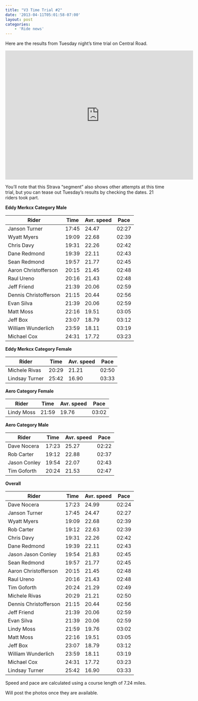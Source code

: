 ```yaml
---
title: "V3 Time Trial #2"
date: '2013-04-11T05:01:58-07:00'
layout: post
categories:
    - 'Ride news'
---
```


Here are the results from Tuesday night’s time trial on Central Road.  
  
<iframe frameborder="0" height="405" loading="lazy" scrolling="no" src="https://app.strava.com/segments/3799068/embed" width="590"><span class="mce_SELRES_start" data-mce-type="bookmark" style="display: inline-block; width: 0px; overflow: hidden; line-height: 0;">﻿</span></iframe>

You’ll note that this Strava “segment” also shows other attempts at this time trial, but you can tease out Tuesday’s results by checking the dates. 21 riders took part.

**Eddy Merkcx Category Male**

| Rider | Time | Avr. speed | Pace |
|---|---|---|---|
| Janson Turner | 17:45 | 24.47 | 02:27 |
| Wyatt Myers | 19:09 | 22.68 | 02:39 |
| Chris Davy | 19:31 | 22.26 | 02:42 |
| Dane Redmond | 19:39 | 22.11 | 02:43 |
| Sean Redmond | 19:57 | 21.77 | 02:45 |
| Aaron Christofferson | 20:15 | 21.45 | 02:48 |
| Raul Ureno | 20:16 | 21.43 | 02:48 |
| Jeff Friend | 21:39 | 20.06 | 02:59 |
| Dennis Christofferson | 21:15 | 20.44 | 02:56 |
| Evan Silva | 21:39 | 20.06 | 02:59 |
| Matt Moss | 22:16 | 19.51 | 03:05 |
| Jeff Box | 23:07 | 18.79 | 03:12 |
| William Wunderlich | 23:59 | 18.11 | 03:19 |
| Michael Cox | 24:31 | 17.72 | 03:23 |

**Eddy Merkcx Category Female**

| Rider | Time | Avr. speed | Pace |
|---|---|---|---|
| Michele Rivas | 20:29 | 21.21 | 02:50 |
| Lindsay Turner | 25:42 | 16.90 | 03:33 |

**Aero Category Female**

| Rider | Time | Avr. speed | Pace |
|---|---|---|---|
| Lindy Moss | 21:59 | 19.76 | 03:02 |

**Aero Category Male**

| Rider | Time | Avr. speed | Pace |
|---|---|---|---|
| Dave Nocera | 17:23 | 25.27 | 02:22 |
| Rob Carter | 19:12 | 22.88 | 02:37 |
| Jason Conley | 19:54 | 22.07 | 02:43 |
| Tim Goforth | 20:24 | 21.53 | 02:47 |

**Overall**

| Rider | Time | Avr. speed | Pace |
|---|---|---|---|
| Dave Nocera | 17:23 | 24.99 | 02:24 |
| Janson Turner | 17:45 | 24.47 | 02:27 |
| Wyatt Myers | 19:09 | 22.68 | 02:39 |
| Rob Carter | 19:12 | 22.63 | 02:39 |
| Chris Davy | 19:31 | 22.26 | 02:42 |
| Dane Redmond | 19:39 | 22.11 | 02:43 |
| Jason Jason Conley | 19:54 | 21.83 | 02:45 |
| Sean Redmond | 19:57 | 21.77 | 02:45 |
| Aaron Christofferson | 20:15 | 21.45 | 02:48 |
| Raul Ureno | 20:16 | 21.43 | 02:48 |
| Tim Goforth | 20:24 | 21.29 | 02:49 |
| Michele Rivas | 20:29 | 21.21 | 02:50 |
| Dennis Christofferson | 21:15 | 20.44 | 02:56 |
| Jeff Friend | 21:39 | 20.06 | 02:59 |
| Evan Silva | 21:39 | 20.06 | 02:59 |
| Lindy Moss | 21:59 | 19.76 | 03:02 |
| Matt Moss | 22:16 | 19.51 | 03:05 |
| Jeff Box | 23:07 | 18.79 | 03:12 |
| William Wunderlich | 23:59 | 18.11 | 03:19 |
| Michael Cox | 24:31 | 17.72 | 03:23 |
| Lindsay Turner | 25:42 | 16.90 | 03:33 |

Speed and pace are calculated using a course length of 7.24 miles.

Will post the photos once they are available.